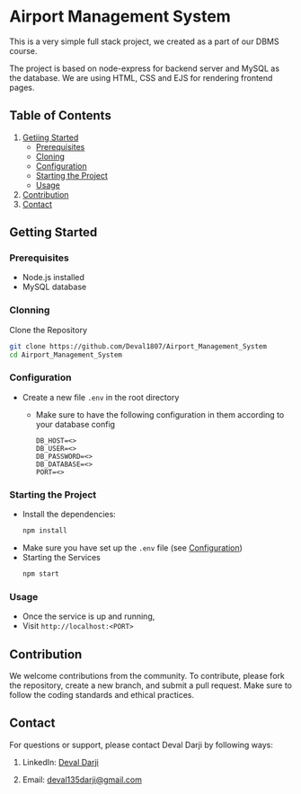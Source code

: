 # Airport Management System

This is a very simple full stack project, we created as a part of our DBMS course.

The project is based on node-express for backend server and MySQL as the database. We are using HTML, CSS and EJS for rendering frontend pages.


## Table of Contents

1. [Getiing Started](#getting-started)
    - [Prerequisites](#prerequisites)
    - [Cloning](#cloning)
    - [Configuration](#configuration)
    - [Starting the Project](#starting-the-project)
    - [Usage](#usage)
2. [Contribution](#contribution)
3. [Contact](#contact)


## Getting Started

### Prerequisites

- Node.js installed
- MySQL database


### Clonning

Clone the Repository

```bash
git clone https://github.com/Deval1807/Airport_Management_System
cd Airport_Management_System
```


### Configuration

- Create a new file `.env` in the root directory
    - Make sure to have the following configuration in them according to your database config

        ```env
        DB_HOST=<>
        DB_USER=<>
        DB_PASSWORD=<>
        DB_DATABASE=<>
        PORT=<>
        ```


### Starting the Project

- Install the dependencies:
    ```bash
    npm install
    ```
- Make sure you have set up the `.env` file (see [Configuration](#configuration))
- Starting the Services
    ```bash
    npm start
    ```


### Usage

- Once the service is up and running,
- Visit  `http://localhost:<PORT>` 



## Contribution

We welcome contributions from the community. To contribute, please fork the repository, create a new branch, and submit a pull request. Make sure to follow the coding standards and ethical practices. 


## Contact

For questions or support, please contact Deval Darji by following ways:

1. LinkedIn: [Deval Darji](https://www.linkedin.com/in/deval-darji-a15002226/)

2. Email: [deval135darji@gmail.com](mailto:deval135darji@gmail.com)